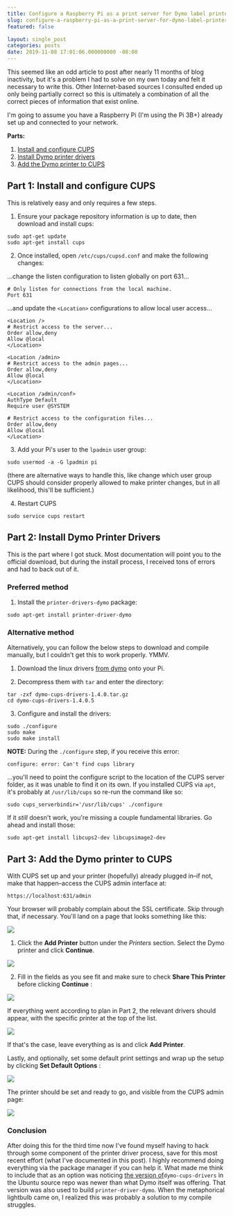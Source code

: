 ```yaml
---
title: Configure a Raspberry Pi as a print server for Dymo label printers
slug: configure-a-raspberry-pi-as-a-print-server-for-dymo-label-printers
featured: false

layout: single_post
categories: posts
date: 2019-11-08 17:01:06.000000000 -08:00
---
```


This seemed like an odd article to post after nearly 11 months of blog inactivity, but it's a problem I had to solve on my own today and felt it necessary to write this. Other Internet-based sources I consulted ended up only being partially correct so this is ultimately a combination of all the correct pieces of information that exist online.

I'm going to assume you have a Raspberry Pi (I'm using the Pi 3B+) already set up and connected to your network.

**Parts:**

1. [Install and configure CUPS](#part1)
2. [Install Dymo printer drivers](#part2)
3. [Add the Dymo printer to CUPS](#part3)

## Part 1: Install and configure CUPS

This is relatively easy and only requires a few steps.

1. Ensure your package repository information is up to date, then download and install cups:

```
sudo apt-get update
sudo apt-get install cups
```

2. Once installed, open `/etc/cups/cupsd.conf` and make the following changes:

…change the listen configuration to listen globally on port 631…

```
# Only listen for connections from the local machine.
Port 631
```

…and update the `<Location>` configurations to allow local user access…

```
<Location />
# Restrict access to the server...
Order allow,deny
Allow @local
</Location>

<Location /admin>
# Restrict access to the admin pages...
Order allow,deny
Allow @local
</Location>

<Location /admin/conf>
AuthType Default
Require user @SYSTEM

# Restrict access to the configuration files...
Order allow,deny
Allow @local
</Location>
```

3. Add your Pi's user to the `lpadmin` user group:

```
sudo usermod -a -G lpadmin pi
```

(there are alternative ways to handle this, like change which user group CUPS should consider properly allowed to make printer changes, but in all likelihood, this'll be sufficient.)

4. Restart CUPS

```
sudo service cups restart
```

## Part 2: Install Dymo Printer Drivers

This is the part where I got stuck. Most documentation will point you to the official download, but during the install process, I received tons of errors and had to back out of it.

### Preferred method

1. Install the `printer-drivers-dymo` package:

```
sudo apt-get install printer-driver-dymo
```

### Alternative method

Alternatively, you can follow the below steps to download and compile manually, but I couldn't get this to work properly. YMMV.

1. Download the linux drivers [from dymo](https://www.dymo.com/en-US/dymo-label-sdk-cups-linux-p?storeId=20051&catalogId=10551) onto your Pi.

2. Decompress them with `tar` and enter the directory:

```
tar -zxf dymo-cups-drivers-1.4.0.tar.gz
cd dymo-cups-drivers-1.4.0.5
```

3. Configure and install the drivers:

```
sudo ./configure
sudo make
sudo make install
```

**NOTE:** During the `./configure` step, if you receive this error:

```
configure: error: Can't find cups library
```

…you'll need to point the configure script to the location of the CUPS server folder, as it was unable to find it on its own. If you installed CUPS via `apt`, it's probably at `/usr/lib/cups` so re-run the command like so:

```
sudo cups_serverbindir='/usr/lib/cups' ./configure
```

If it _still_ doesn't work, you're missing a couple fundamental libraries. Go ahead and install those:

```
sudo apt-get install libcups2-dev libcupsimage2-dev
```

## Part 3: Add the Dymo printer to CUPS

With CUPS set up and your printer (hopefully) already plugged in–if not, make that happen–access the CUPS admin interface at:

```
https://localhost:631/admin
```

Your browser will probably complain about the SSL certificate. Skip through that, if necessary. You'll land on a page that looks something like this:

![](/content/images/wp-content/uploads/2019/11/Screen-Shot-2019-11-08-at-4.44.20-PM-1024x715.jpg)

1. Click the **Add Printer** button under the _Printers_ section. Select the Dymo printer and click **Continue**.

![](/content/images/wp-content/uploads/2019/11/Screen-Shot-2019-11-08-at-4.45.34-PM-1024x715.jpg)

2. Fill in the fields as you see fit and make sure to check **Share This Printer** before clicking **Continue** :

![](/content/images/wp-content/uploads/2019/11/Screen-Shot-2019-11-08-at-4.48.03-PM-1024x715.jpg)

If everything went according to plan in Part 2, the relevant drivers should appear, with the specific printer at the top of the list.

![](/content/images/wp-content/uploads/2019/11/Screen-Shot-2019-11-08-at-4.49.05-PM-1024x715.jpg)

If that's the case, leave everything as is and click **Add Printer**.

Lastly, and optionally, set some default print settings and wrap up the setup by clicking **Set Default Options** :

![](/content/images/wp-content/uploads/2019/11/Screen-Shot-2019-11-08-at-4.50.12-PM-1024x715.jpg)

The printer should be set and ready to go, and visible from the CUPS admin page:

![](/content/images/wp-content/uploads/2019/11/Screen-Shot-2019-11-08-at-4.51.09-PM-1024x715.jpg)

### Conclusion

After doing this for the third time now I've found myself having to hack through some component of the printer driver process, save for this most recent effort (what I've documented in this post). I highly recommend doing everything via the package manager if you can help it. What made me think to include that as an option was noticing [the version of](https://launchpad.net/ubuntu/+source/dymo-cups-drivers/1.4.0-8)`dymo-cups-drivers` in the Ubuntu source repo was newer than what Dymo itself was offering. That version was also used to build `printer-driver-dymo`. When the metaphorical lightbulb came on, I realized this was probably a solution to my compile struggles.

